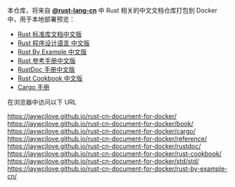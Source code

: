 本仓库，将来自 [**@rust-lang-cn**](https://github.com/rust-lang-cn) 中 Rust 相关的中文文档仓库打包到 Docker 中，用于本地部署预览：

- [Rust 标准库文档中文版](https://github.com/rust-lang-cn/std-cn)
- [Rust 程序设计语言 中文版](https://github.com/rust-lang-cn/book-cn)
- [Rust By Example 中文版](https://github.com/rust-lang-cn/rust-by-example-cn)
- [Rust 参考手册中文版](https://github.com/rust-lang-cn/reference-cn)
- [RustDoc 手册中文版](https://github.com/rust-lang-cn/rustdoc-cn)
- [Rust Cookbook 中文版](https://github.com/rust-lang-cn/rust-cookbook-cn)
- [Cargo 手册](https://github.com/rust-lang-cn/cargo-cn)

在浏览器中访问以下 URL

https://jaywcjlove.github.io/rust-cn-document-for-docker/  
https://jaywcjlove.github.io/rust-cn-document-for-docker/book/  
https://jaywcjlove.github.io/rust-cn-document-for-docker/cargo/  
https://jaywcjlove.github.io/rust-cn-document-for-docker/reference/  
https://jaywcjlove.github.io/rust-cn-document-for-docker/rustdoc/  
https://jaywcjlove.github.io/rust-cn-document-for-docker/rust-cookbook/  
https://jaywcjlove.github.io/rust-cn-document-for-docker/std/std/  
https://jaywcjlove.github.io/rust-cn-document-for-docker/rust-by-example-cn/  
